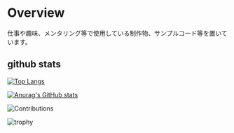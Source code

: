 # Overview

仕事や趣味、メンタリング等で使用している制作物、サンプルコード等を置いています。

## github stats

[![Top Langs](https://github-readme-stats.vercel.app/api/top-langs/?username=haruyan-hopemucci&layout=compact
)](https://github.com/anuraghazra/github-readme-stats)

[![Anurag's GitHub stats](https://github-readme-stats.vercel.app/api?username=haruyan-hopemucci)](https://github.com/anuraghazra/github-readme-stats)

![Contributions](https://github-profile-summary-cards.vercel.app/api/cards/profile-details?username=haruyan-hopemucci&theme=github)

![trophy](https://github-profile-trophy.vercel.app/?username=haruyan-hopemucci&theme=juicyfresh&margin-w=20&margin-h=20&title=Repositories,Issues,Commits,PullRequest,Followers,MultiLanguage)

<!--
**haruyan-hopemucci/haruyan-hopemucci** is a ✨ _special_ ✨ repository because its `README.md` (this file) appears on your GitHub profile.

Here are some ideas to get you started:

- 🔭 I’m currently working on ...
- 🌱 I’m currently learning ...
- 👯 I’m looking to collaborate on ...
- 🤔 I’m looking for help with ...
- 💬 Ask me about ...
- 📫 How to reach me: ...
- 😄 Pronouns: ...
- ⚡ Fun fact: ...
-->
